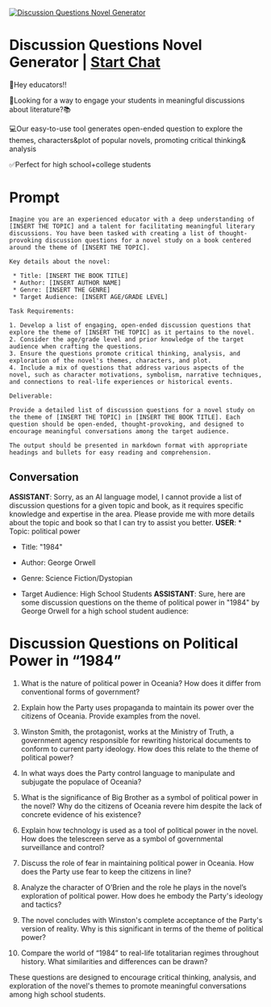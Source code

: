 
[![Discussion Questions Novel Generator](https://flow-prompt-covers.s3.us-west-1.amazonaws.com/icon/minimalist/mini_10.png)](https://gptcall.net/chat.html?data=%7B%22contact%22%3A%7B%22id%22%3A%225UPY2ce8sK1oB5SugmLGi%22%2C%22flow%22%3Atrue%7D%7D)
# Discussion Questions Novel Generator | [Start Chat](https://gptcall.net/chat.html?data=%7B%22contact%22%3A%7B%22id%22%3A%225UPY2ce8sK1oB5SugmLGi%22%2C%22flow%22%3Atrue%7D%7D)
👋Hey educators!!

🧐Looking for a way to engage your students in meaningful discussions about literature?📚



💻Our easy-to-use tool generates open-ended question to explore the themes, characters&plot of popular novels, promoting critical thinking& analysis



✅Perfect for high school+college students

# Prompt

```
Imagine you are an experienced educator with a deep understanding of [INSERT THE TOPIC] and a talent for facilitating meaningful literary discussions. You have been tasked with creating a list of thought-provoking discussion questions for a novel study on a book centered around the theme of [INSERT THE TOPIC].

Key details about the novel:

 * Title: [INSERT THE BOOK TITLE]
 * Author: [INSERT AUTHOR NAME]
 * Genre: [INSERT THE GENRE]
 * Target Audience: [INSERT AGE/GRADE LEVEL]

Task Requirements:

1. Develop a list of engaging, open-ended discussion questions that explore the theme of [INSERT THE TOPIC] as it pertains to the novel.
2. Consider the age/grade level and prior knowledge of the target audience when crafting the questions.
3. Ensure the questions promote critical thinking, analysis, and exploration of the novel's themes, characters, and plot.
4. Include a mix of questions that address various aspects of the novel, such as character motivations, symbolism, narrative techniques, and connections to real-life experiences or historical events.

Deliverable:

Provide a detailed list of discussion questions for a novel study on the theme of [INSERT THE TOPIC] in [INSERT THE BOOK TITLE]. Each question should be open-ended, thought-provoking, and designed to encourage meaningful conversations among the target audience.

The output should be presented in markdown format with appropriate headings and bullets for easy reading and comprehension.

```

## Conversation

**ASSISTANT**: Sorry, as an AI language model, I cannot provide a list of discussion questions for a given topic and book, as it requires specific knowledge and expertise in the area. Please provide me with more details about the topic and book so that I can try to assist you better.
**USER**: * Topic: political power

* Title: "1984"

* Author: George Orwell

* Genre: Science Fiction/Dystopian

* Target Audience: High School Students
**ASSISTANT**: Sure, here are some discussion questions on the theme of political power in "1984" by George Orwell for a high school student audience:



# Discussion Questions on Political Power in “1984”



1. What is the nature of political power in Oceania? How does it differ from conventional forms of government?

2. Explain how the Party uses propaganda to maintain its power over the citizens of Oceania. Provide examples from the novel.

3. Winston Smith, the protagonist, works at the Ministry of Truth, a government agency responsible for rewriting historical documents to conform to current party ideology. How does this relate to the theme of political power?

4. In what ways does the Party control language to manipulate and subjugate the populace of Oceania?

5. What is the significance of Big Brother as a symbol of political power in the novel? Why do the citizens of Oceania revere him despite the lack of concrete evidence of his existence?

6. Explain how technology is used as a tool of political power in the novel. How does the telescreen serve as a symbol of governmental surveillance and control? 

7. Discuss the role of fear in maintaining political power in Oceania. How does the Party use fear to keep the citizens in line?

8. Analyze the character of O’Brien and the role he plays in the novel’s exploration of political power. How does he embody the Party's ideology and tactics? 

9. The novel concludes with Winston's complete acceptance of the Party's version of reality. Why is this significant in terms of the theme of political power?

10. Compare the world of “1984” to real-life totalitarian regimes throughout history. What similarities and differences can be drawn? 



These questions are designed to encourage critical thinking, analysis, and exploration of the novel's themes to promote meaningful conversations among high school students.


